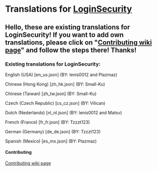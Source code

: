 # Translations for [LoginSecurity](https://github.com/lenis0012/LoginSecurity-2)

## Hello, these are existing translations for LoginSecurity! If you want to add own translations, please click on "[Contributing wiki page](https://github.com/lenis0012/Translations/wiki/Contribute)" and follow the steps there! Thanks!

### Existing translations for LoginSecurity:

English (USA) [en_us.json] (BY: lenis0012 and Plazmaz)

Chinese (Hong Kong) [zh_hk.json] (BY: Small-Ku)

Chinese (Taiwan) [zh_tw.json] (BY: Small-Ku)

Czech (Czech Republic) [cs_cz.json] (BY: Vilican)

Dutch (Nederlands) [nl_nl.json] (BY: lenis0012 and Matsv)

French (France) [fr_fr.json] (BY: Tzzzt123)

German (Germany) [de_de.json] (BY: Tzzzt123)

Spanish (Mexico) [es_mx.json] (BY: Plazmaz)

#### Contributing
[Contributing wiki page](https://github.com/lenis0012/Translations/wiki/Contribute)
